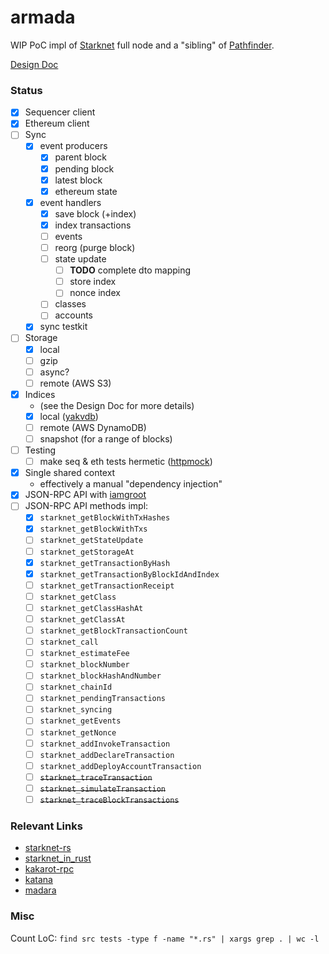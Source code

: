 # armada

WIP PoC impl of [Starknet](https://www.starknet.io/en) full node and a "sibling" of [Pathfinder](https://github.com/eqlabs/pathfinder).

[Design Doc](/doc/design-doc.md)

### Status

- [x] Sequencer client
- [x] Ethereum client
- [ ] Sync
  - [x] event producers
    - [x] parent block
    - [x] pending block
    - [x] latest block
    - [x] ethereum state
  - [x] event handlers
    - [x] save block (+index)
    - [x] index transactions
    - [ ] events
    - [ ] reorg (purge block)
    - [ ] state update
      - [ ] **TODO** complete dto mapping
      - [ ] store index
      - [ ] nonce index
    - [ ] classes
    - [ ] accounts
  - [x] sync testkit
- [ ] Storage
  - [x] local
  - [ ] gzip
  - [ ] async?
  - [ ] remote (AWS S3)
- [x] Indices
  - (see the Design Doc for more details)
  - [x] local ([yakvdb](https://github.com/sergey-melnychuk/yakvdb))
  - [ ] remote (AWS DynamoDB)
  - [ ] snapshot (for a range of blocks)
- [ ] Testing
  - [ ] make seq & eth tests hermetic ([httpmock](https://docs.rs/httpmock/latest/httpmock/))
- [x] Single shared context
  - effectively a manual "dependency injection"
- [x] JSON-RPC API with [iamgroot](https://github.com/sergey-melnychuk/iamgroot)
- [ ] JSON-RPC API methods impl:
  - [x] `starknet_getBlockWithTxHashes`
  - [x] `starknet_getBlockWithTxs`
  - [ ] `starknet_getStateUpdate`
  - [ ] `starknet_getStorageAt`
  - [x] `starknet_getTransactionByHash`
  - [x] `starknet_getTransactionByBlockIdAndIndex`
  - [ ] `starknet_getTransactionReceipt`
  - [ ] `starknet_getClass`
  - [ ] `starknet_getClassHashAt`
  - [ ] `starknet_getClassAt`
  - [ ] `starknet_getBlockTransactionCount`
  - [ ] `starknet_call`
  - [ ] `starknet_estimateFee`
  - [ ] `starknet_blockNumber`
  - [ ] `starknet_blockHashAndNumber`
  - [ ] `starknet_chainId`
  - [ ] `starknet_pendingTransactions`
  - [ ] `starknet_syncing`
  - [ ] `starknet_getEvents`
  - [ ] `starknet_getNonce`
  - [ ] `starknet_addInvokeTransaction`
  - [ ] `starknet_addDeclareTransaction`
  - [ ] `starknet_addDeployAccountTransaction`
  - [ ] ~~`starknet_traceTransaction`~~
  - [ ] ~~`starknet_simulateTransaction`~~
  - [ ] ~~`starknet_traceBlockTransactions`~~

### Relevant Links

- [starknet-rs](https://github.com/xJonathanLEI/starknet-rs)
- [starknet_in_rust](https://github.com/lambdaclass/starknet_in_rust)
- [kakarot-rpc](https://github.com/kkrt-labs/kakarot-rpc)
- [katana](https://github.com/dojoengine/katana)
- [madara](https://github.com/keep-starknet-strange/madara)

### Misc

Count LoC: `find src tests -type f -name "*.rs" | xargs grep . | wc -l`

